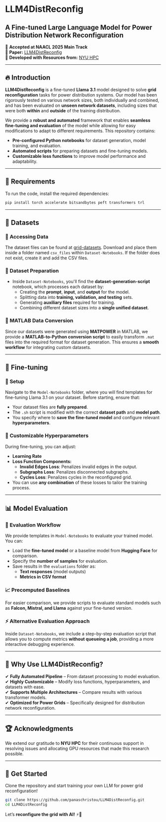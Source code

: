 # LLM4DistReconfig

## A Fine-tuned Large Language Model for Power Distribution Network Reconfiguration

🚀 **Accepted at NAACL 2025 Main Track**  
🔗 **Paper:** [LLM4DistReconfig](https://arxiv.org/abs/2501.14960)  
📡 **Developed with Resources from:** [NYU HPC](https://sites.google.com/nyu.edu/nyu-hpc/)  

---

## 🔥 Introduction
**LLM4DistReconfig** is a fine-tuned **Llama 3.1** model designed to solve **grid reconfiguration** tasks for power distribution systems. Our model has been rigorously tested on various network sizes, both individually and combined, and has been evaluated on **unseen network datasets**, including sizes that were both **within** and **outside** of the training distribution.

We provide a **robust and automated** framework that enables **seamless fine-tuning and evaluation** of the model while allowing for easy modifications to adapt to different requirements. This repository contains:

- **Pre-configured Python notebooks** for dataset generation, model training, and evaluation.
- **Automated scripts** for preparing datasets and fine-tuning models.
- **Customizable loss functions** to improve model performance and adaptability.

---

## 📌 Requirements
To run the code, install the required dependencies:
```bash
pip install torch accelerate bitsandbytes peft transformers trl
```

---

## 📂 Datasets
### 🔗 **Accessing Data**
The dataset files can be found at [grid-datasets](https://github.com/panaschristou/grid-datasets). Download and place them inside a folder named `csv_files` within `Dataset-Notebooks`. If the folder does not exist, create it and add the CSV files.

### 📜 **Dataset Preparation**
- Inside `Dataset-Notebooks`, you'll find the **dataset-generation-script** notebook, which processes each dataset by:
  - Creating the **prompt**, **input**, and **output** for the model.
  - Splitting data into **training, validation, and testing** sets.
  - Generating **auxiliary files** required for training.
  - Combining different dataset sizes into a **single unified dataset**.

### 🔄 **MATLAB Data Conversion**
Since our datasets were generated using **MATPOWER** in MATLAB, we provide a **MATLAB-to-Python conversion script** to easily transform `.mat` files into the required format for dataset generation. This ensures a **smooth workflow** for integrating custom datasets.

---

## 🎯 Fine-tuning
### 📌 **Setup**
Navigate to the `Model-Notebooks` folder, where you will find templates for fine-tuning Llama 3.1 on your dataset. Before starting, ensure that:
- Your dataset files are **fully prepared**.
- The `.sh` script is modified with the correct **dataset path** and **model path**.
- You specify where to **save the fine-tuned model** and configure relevant **hyperparameters**.

### 🔧 **Customizable Hyperparameters**
During fine-tuning, you can adjust:
- **Learning Rate**
- **Loss Function Components:**
  - **Invalid Edges Loss**: Penalizes invalid edges in the output.
  - **Subgraphs Loss**: Penalizes disconnected subgraphs.
  - **Cycles Loss**: Penalizes cycles in the reconfigured grid.
- You can use **any combination** of these losses to tailor the training process.

---

## 📊 Model Evaluation
### 🚀 **Evaluation Workflow**
We provide templates in `Model-Notebooks` to evaluate your trained model. You can:
- Load the **fine-tuned model** or a baseline model from **Hugging Face** for comparison.
- Specify the **number of samples** for evaluation.
- Save results in the `evaluations` folder as:
  - **Text responses** (model outputs)
  - **Metrics in CSV format**

### 📈 **Precomputed Baselines**
For easier comparison, we provide scripts to evaluate standard models such as **Falcon, Mistral, and Llama** against your fine-tuned version.

### ⚡ **Alternative Evaluation Approach**
Inside `Dataset-Notebooks`, we include a step-by-step evaluation script that allows you to compute metrics **without queueing a job**, providing a more interactive debugging experience.

---

## 🎯 Why Use LLM4DistReconfig?
✔ **Fully Automated Pipeline** – From dataset processing to model evaluation.  
✔ **Highly Customizable** – Modify loss functions, hyperparameters, and datasets with ease.  
✔ **Supports Multiple Architectures** – Compare results with various transformer models.  
✔ **Optimized for Power Grids** – Specifically designed for distribution network reconfiguration.  

---

## 🏆 Acknowledgments
We extend our gratitude to **NYU HPC** for their continuous support in resolving issues and allocating GPU resources that made this research possible.

---

## 🚀 Get Started
Clone the repository and start training your own LLM for power grid reconfiguration!
```bash
git clone https://github.com/panaschristou/LLM4DistReconfig.git
cd LLM4DistReconfig
```

Let’s **reconfigure the grid with AI!** ⚡🤖

